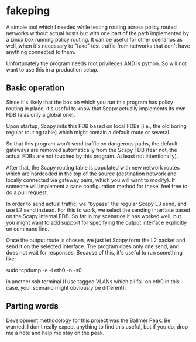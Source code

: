 fakeping
========

A simple tool which I needed while testing routing across policy routed networks
without actual hosts but with one part of the path implemented by a Linux
box running policy routing. It can be useful for other scenarios as well,
when it's necessary to "fake" test traffic from networks that don't have
anything connected to them.

Unfortunately the program needs root privileges AND is python. So will not
want to use this in a production setup.

Basic operation
---------------

Since it's likely that the box on which you run this program has policy routing
in place, it's useful to know that Scapy actually implements its own FDB (alas
only a global one).

Upon startup, Scapy inits this FDB based on local FDBs (i.e., the old boring
regular routing table) which might contain a default route or several.

So that this program won't send traffic on dangerous paths, the default
gateways are removed automatically from the Scapy FDB (fear not, the actual
FDBs are not touched by this program. At least not intentionally).

After that, the Scapy routing table is populated with new network routes
which are hardcoded in the top of the source (destination network and
locally connected via gateway pairs, which you will want to modify). If
someone will implement a sane configuration method for these, feel free
to do a pull request.

In order to send actual traffic, we "bypass" the regular Scapy L3 send, and
use L2 send instead. For this to work, we select the sending interface
based on the Scapy internal FDB. So far in my scenarios it has worked
well, but you might want to add support for specifying the output interface
explicitly on command line.

Once the output route is chosen, we just let Scapy form the L2 packet
and send it on the selected interface. The program does only one send,
and does not wait for responses. Because of this, it's useful to run
something like:

sudo tcpdump -e -i eth0 -n -s0

in another ssh terminal (I use tagged VLANs which all fall on eth0 in
this case, your scenario might obviously be different).

Parting words
-------------

Development methodology for this project was the Ballmer Peak. Be warned.
I don't really expect anything to find this useful, but if you do, drop
me a note and help me stay on the peak.
